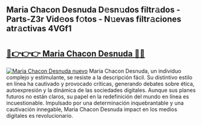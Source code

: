## Maria Chacon Desnuda D𝚎sn𝚞dos filtr𝚊dos - Parts-Z3r Vid𝚎os f𝚘tos - N𝚞evas filtr𝚊ciones atr𝚊ctivas 4VGf1

# <h2><a href="http://mbde8z.tromn.icu/?c=Maria+Chacon+Desnuda">🔗👉👉👉 Maria Chacon Desnuda 🔗🔗</a></h2>

[![Maria Chacon Desnuda nuevo](https://i.imgur.com/pEAQMta.gif)](http://mbde8z.tromn.icu/?c=Maria+Chacon+Desnuda)
Maria Chacon Desnuda, un individuo complejo y estimulante, se resiste a la descripción fácil. Su distintivo estilo en línea ha cautivado y provocado críticas, generando debates sobre ética, autoexpresión y la dinámica de las sociedades digitales. Aunque sus planes futuros no están claros, su papel en la redefinición del mundo en línea es incuestionable. Impulsado por una determinación inquebrantable y una cautivación innegable, Maria Chacon Desnuda impact en los medios digitales es revolucionario.
